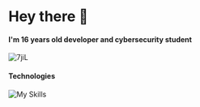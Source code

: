# Hey there 👋

#### I'm 16 years old developer and cybersecurity student

![7jiL](https://github.com/user-attachments/assets/1cdfedef-a8bc-4122-b76a-fcb90a793c93)

#### Technologies
![My Skills](https://skillicons.dev/icons?i=bash,cs,bootstrap,git,docker,sqlite,mysql,postgres,html,css)

